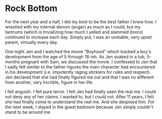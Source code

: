 # Rock Bottom

For the next year and a half, I did my best to be the best father I knew how.  I wrestled with my internal demon (anger) as much as I could, but my tantrums (which is trivializing how much I yelled and slammed doors) continued to increase each day.  Simply put, I was an unstable, very upset parent, virtually every day.

One night Jen and I watched the movie "Boyhood" which tracked a boy's development from the age of 5 through 18-ish.  As Jen soaked in a tub, 5-months pregnant with Sam, we discussed the movie.  I confessed to Jen that I sadly felt similar to the father-figures the main character had encountered in his development (i.e. impotently raging sticklers for rules and respect).  Jen declared that she had finally figured me out and that I was no different from another, very horrible, figure in her life.

I felt anguish.  I felt pure terror.  I felt Jen had finally seen the real me.  I could not deny any of her claims.  I wanted to, but I could not.  After 11 years, I felt she had finally come to understand the real me.  And she despised him.  For the next week, I stayed in the guest bedroom because Jen simply couldn't stand to be around me.
